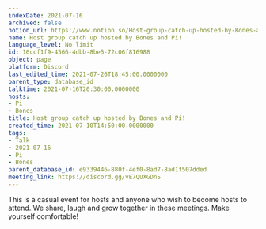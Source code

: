 ```yaml
---
indexDate: 2021-07-16
archived: false
notion_url: https://www.notion.so/Host-group-catch-up-hosted-by-Bones-and-Pi-16ccf1f945664dbb8be572c06f816988
name: Host group catch up hosted by Bones and Pi!
language_level: No limit
id: 16ccf1f9-4566-4dbb-8be5-72c06f816988
object: page
platform: Discord
last_edited_time: 2021-07-26T18:45:00.0000000
parent_type: database_id
talktime: 2021-07-16T20:30:00.0000000
hosts:
- Pi
- Bones
title: Host group catch up hosted by Bones and Pi!
created_time: 2021-07-10T14:50:00.0000000
tags:
- Talk
- 2021-07-16
- Pi
- Bones
parent_database_id: e9339446-880f-4ef0-8ad7-8ad1f507dded
meeting_link: https://discord.gg/vE7QUXGDnS
---
```


This is a casual event for hosts and anyone who wish to become hosts to attend.  We share, laugh and grow together in these meetings.  Make yourself comfortable!






